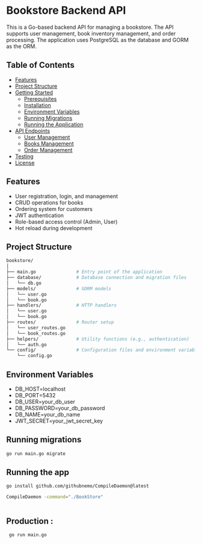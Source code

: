# Bookstore Backend API

This is a Go-based backend API for managing a bookstore. The API supports user management, book inventory management, and order processing. The application uses PostgreSQL as the database and GORM as the ORM.

## Table of Contents

- [Features](#features)
- [Project Structure](#project-structure)
- [Getting Started](#getting-started)
  - [Prerequisites](#prerequisites)
  - [Installation](#installation)
  - [Environment Variables](#environment-variables)
  - [Running Migrations](#running-migrations)
  - [Running the Application](#running-the-application)
- [API Endpoints](#api-endpoints)
  - [User Management](#user-management)
  - [Books Management](#books-management)
  - [Order Management](#order-management)
- [Testing](#testing)
- [License](#license)

## Features

- User registration, login, and management
- CRUD operations for books
- Ordering system for customers
- JWT authentication
- Role-based access control (Admin, User)
- Hot reload during development

## Project Structure

```bash
bookstore/
│
├── main.go               # Entry point of the application
├── database/             # Database connection and migration files
│   └── db.go
├── models/               # GORM models
│   └── user.go
│   └── book.go
├── handlers/             # HTTP handlers
│   └── user.go
│   └── book.go
├── routes/               # Router setup
│   └── user_routes.go
│   └── book_routes.go
├── helpers/              # Utility functions (e.g., authentication)
│   └── auth.go
└── config/               # Configuration files and environment variables
    └── config.go

```

## Environment Variables
- DB_HOST=localhost
- DB_PORT=5432
- DB_USER=your_db_user
- DB_PASSWORD=your_db_password
- DB_NAME=your_db_name
- JWT_SECRET=your_jwt_secret_key


## Running  migrations
``` bash
go run main.go migrate
```

## Running  the app
``` bash
go install github.com/githubnemo/CompileDaemon@latest

CompileDaemon -command="./BookStore"



```
##  Production :
     go run main.go



